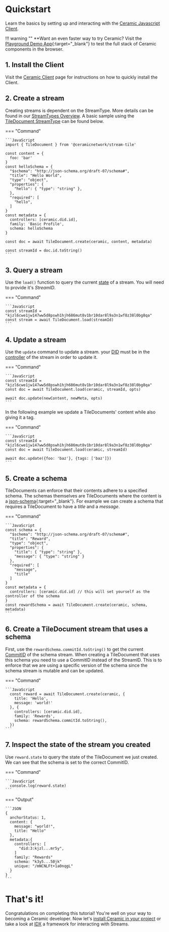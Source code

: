 # Quickstart
Learn the basics by setting up and interacting with the [Ceramic Javascript Client](./javascript/installation.md).

!!! warning ""
    **Want an even faster way to try Ceramic? Visit the [Playground Demo App](https://playground.ceramic.dev){:target="_blank"} to test the full stack of Ceramic components in the browser.

## **1. Install the Client**

Visit the [Ceramic Client](./javascript/installation.md) page for instructions on how to quickly install the Client.

## **2. Create a stream**
Creating streams is dependent on the StreamType. More details can be found in our [StreamTypes Overview](../streamtypes/overview.md). A basic sample using the [TileDocument StreamType](../streamtypes/tile-document/overview.md) can be found below.

=== "Command"

    ```JavaScript
    import { TileDocument } from '@ceramicnetwork/stream-tile'
    
    const content = {
      foo: 'bar'
    }
    const helloSchema = {
      "$schema": "http://json-schema.org/draft-07/schema#",
      "title": "Hello World",
      "type": "object",
      "properties": {
        "hello": { "type": "string" },
      },
      "required": [
        "hello",
      ]
    }
    const metadata = {
      controllers: [ceramic.did.id],
      family: 'Basic Profile',
      schema: helloSchema
    }

    const doc = await TileDocument.create(ceramic, content, metadata)

    const streamId = doc.id.toString()
    ```

## **3. Query a stream**
Use the `load()` function to query the current [state](../learn/glossary.md#state) of a stream. You will need to provide it's *StreamID*.

=== "Command"

    ```JavaScript
    const streamId = "kjzl6cwe1jw147ww5d8pswh1hjh686mut8v1br10dar8l9a3n1wf8z38l0bg8qa"
    const stream = await TileDocument.load(streamId)
    ```

## **4. Update a stream**
Use the `update`  command to update a stream. your [DID](../learn/glossary.md#dids) must be in the [controller](../learn/glossary.md#controllers) of the stream in order to update it. 

=== "Command"

    ```JavaScript
    const streamId = "kjzl6cwe1jw147ww5d8pswh1hjh686mut8v1br10dar8l9a3n1wf8z38l0bg8qa"
    const doc = await TileDocument.load(ceramic, streamId, opts)
    
    await doc.update(newContent, newMeta, opts)
    ```


In the following example we update a TileDocuments' content while also giving it a tag.

=== "Command"

    ```JavaScript
    const streamId = "kjzl6cwe1jw147ww5d8pswh1hjh686mut8v1br10dar8l9a3n1wf8z38l0bg8qa"
    const doc = await TileDocument.load(ceramic, streamId)

    await doc.update({foo: 'baz'}, {tags: ['baz']})
    ```
<!-- API Reference here -->

## **5. Create a schema**
TileDocuments can enforce that their contents adhere to a specified schema. The schemas themselves are TileDocuments where the content is a [json-schema](https://json-schema.org){:target="_blank"}. For example we can create a schema that requires a TileDocument to have a *title* and a *message*.

=== "Command"

    ```JavaScript
    const schema = {
      "$schema": "http://json-schema.org/draft-07/schema#",
      "title": "Reward",
      "type": "object",
      "properties": {
        "title": { "type": "string" },
        "message": { "type": "string" }
      },
      "required": [
        "message",
        "title"
      ]
    }
    const metadata = {
      controllers: [ceramic.did.id] // this will set yourself as the controller of the schema
    }
    const rewardSchema = await TileDocument.create(ceramic, schema, metadata)
    ```

## **6. Create a TileDocument stream that uses a schema**
First, use the `rewardSchema.commitId.toString()` to get the current [CommitID](../learn/glossary.md#commitid) of the schema stream. When creating a TileDocument that uses this schema you need to use a CommitID instead of the StreamID. This is to enforce that we are using a specific version of the schema since the schema stream is mutable and can be updated.

=== "Command"

    ```JavaScript
      const reward = await TileDocument.create(ceramic, {
        title: 'Hello',
        message: 'world!'
      }, {
        controllers: [ceramic.did.id],
        family: 'Rewards',
        schema: rewardSchema.commitId.toString(),
      })
    ```

## **7. Inspect the state of the stream you created**
Use `reward.state` to query the state of the TileDocument we just created. We can see that the schema is set to the correct CommitID.

=== "Command"

    ```JavaScript
      console.log(reward.state)
    ```

=== "Output"

    ```JSON
    {
      anchorStatus: 1,
      content: {
        message: "world!",
        title: "Hello"
      },
      metadata:{
        controllers: [
          "did:3:kjzl...mr5y",
        ]
        family: "Rewards"
        schema: "k3y5...50jk"
        unique: "/mNCNLFt+1a0nqgL"
      }
    }
    ```

# **That's it!**
Congratulations on completing this tutorial! You're well on your way to becoming a Ceramic developer. Now let's [install Ceramic in your project](./javascript/installation.md) or take a look at [IDX](../../tools/idx/overview.md) a framework for interacting with Streams.
</br>
</br>
</br>
